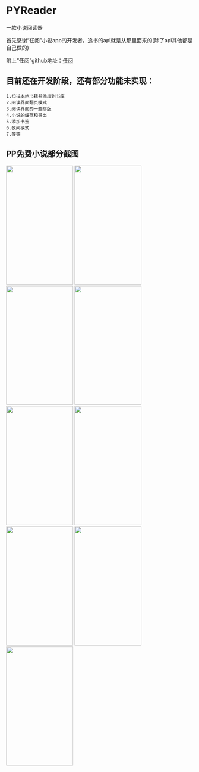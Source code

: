 # PYReader
一款小说阅读器

首先感谢“任阅”小说app的开发者，追书的api就是从那里面来的(除了api其他都是自己做的)

附上“任阅”github地址：[任阅](https://github.com/JustWayward/BookReader)

## 目前还在开发阶段，还有部分功能未实现：
```
1.扫描本地书籍并添加到书库
2.阅读界面翻页模式
3.阅读界面的一些排版
4.小说的缓存和导出
5.添加书签
6.夜间模式
7.等等
```

## PP免费小说部分截图
<img width="180" height="320" src="https://github.com/pangyu646182805/PYReader/blob/master/screenshot/Screenshot_20170804-152808.png"/>  <img width="180" height="320" src="https://github.com/pangyu646182805/PYReader/blob/master/screenshot/Screenshot_20170804-152727.png"/>  <img width="180" height="320" src="https://github.com/pangyu646182805/PYReader/blob/master/screenshot/Screenshot_20170804-152745.png"/>  <img width="180" height="320" src="https://github.com/pangyu646182805/PYReader/blob/master/screenshot/Screenshot_20170804-152928.png"/>  <img width="180" height="320" src="https://github.com/pangyu646182805/PYReader/blob/master/screenshot/Screenshot_20170804-152935.png"/>  <img width="180" height="320" src="https://github.com/pangyu646182805/PYReader/blob/master/screenshot/Screenshot_20170804-152952.png"/>  <img width="180" height="320" src="https://github.com/pangyu646182805/PYReader/blob/master/screenshot/Screenshot_20170804-152831.png"/>  <img width="180" height="320" src="https://github.com/pangyu646182805/PYReader/blob/master/screenshot/Screenshot_20170804-152842.png"/>  <img width="180" height="320" src="https://github.com/pangyu646182805/PYReader/blob/master/screenshot/Screenshot_20170804-152909.png"/>
